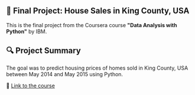 ## 📝 Final Project: House Sales in King County, USA
This is the final project from the Coursera course **"Data Analysis with Python"** by IBM.

## 🔍 Project Summary
The goal was to predict housing prices of homes sold in King County, USA between May 2014 and May 2015 using Python.

🔗 [Link to the course](https://www.coursera.org/learn/data-analysis-with-python)
